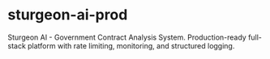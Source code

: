 # sturgeon-ai-prod
Sturgeon AI - Government Contract Analysis System. Production-ready full-stack platform with rate limiting, monitoring, and structured logging.

